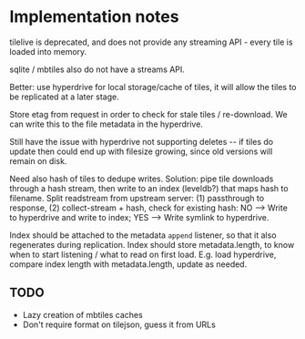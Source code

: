 # Implementation notes

tilelive is deprecated, and does not provide any streaming API - every tile is loaded into memory.

sqlite / mbtiles also do not have a streams API.

Better: use hyperdrive for local storage/cache of tiles, it will allow the tiles to be replicated at a later stage.

Store etag from request in order to check for stale tiles / re-download. We can write this to the file metadata in the hyperdrive.

Still have the issue with hyperdrive not supporting deletes -- if tiles do update then could end up with filesize growing, since old versions will remain on disk.

Need also hash of tiles to dedupe writes. Solution: pipe tile downloads through a hash stream, then write to an index (leveldb?) that maps hash to filename. Split readstream from upstream server: (1) passthrough to response, (2) collect-stream + hash, check for existing hash: NO --> Write to hyperdrive and write to index; YES --> Write symlink to hyperdrive.

Index should be attached to the metadata `append` listener, so that it also regenerates during replication. Index should store metadata.length, to know when to start listening / what to read on first load. E.g. load hyperdrive, compare index length with metadata.length, update as needed.

## TODO

- Lazy creation of mbtiles caches
- Don't require format on tilejson, guess it from URLs
